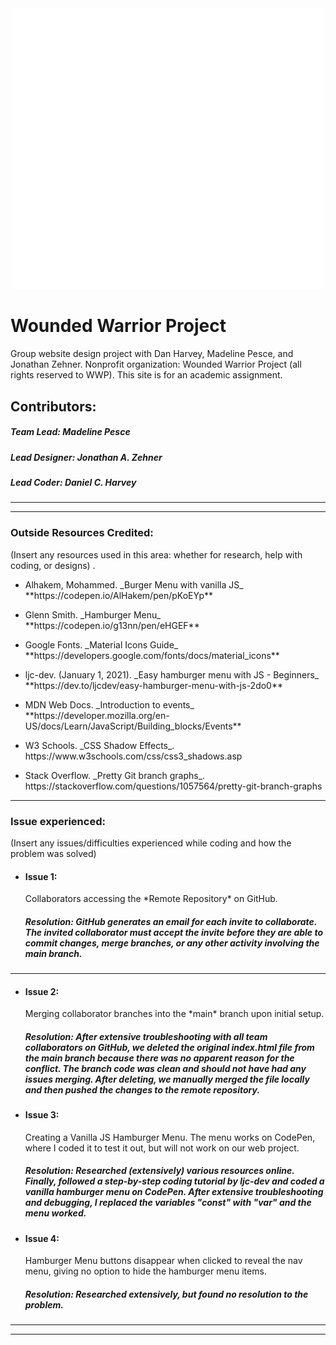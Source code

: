 <img src="images/wwp-vectorlogo.png" />

# Wounded Warrior Project

Group website design project with Dan Harvey, Madeline Pesce, and Jonathan Zehner. Nonprofit organization: Wounded Warrior Project (all rights reserved to WWP). This site is for an academic assignment.

## Contributors:

##### Team Lead: Madeline Pesce

##### Lead Designer: Jonathan A. Zehner

##### Lead Coder: Daniel C. Harvey

---

---

### Outside Resources Credited:

(Insert any resources used in this area: whether for research, help with coding, or designs) .

- <p>Alhakem, Mohammed. _Burger Menu with vanilla JS_  **https://codepen.io/AlHakem/pen/pKoEYp**

- <p>Glenn Smith. _Hamburger Menu_  **https://codepen.io/g13nn/pen/eHGEF**

- <p>Google Fonts. _Material Icons Guide_  **https://developers.google.com/fonts/docs/material_icons**

- <p>ljc-dev. (January 1, 2021). _Easy hamburger menu with JS - Beginners_  **https://dev.to/ljcdev/easy-hamburger-menu-with-js-2do0**

- <p>MDN Web Docs. _Introduction to events_  **https://developer.mozilla.org/en-US/docs/Learn/JavaScript/Building_blocks/Events**

- <p>W3 Schools. _CSS Shadow Effects_. https://www.w3schools.com/css/css3_shadows.asp

- <p>Stack Overflow. _Pretty Git branch graphs_. https://stackoverflow.com/questions/1057564/pretty-git-branch-graphs

---

### Issue experienced:

(Insert any issues/difficulties experienced while coding and how the problem was solved)

- #### Issue 1:

   <p> Collaborators accessing the *Remote Repository* on GitHub.

  ##### Resolution: GitHub generates an email for each invite to collaborate. The invited collaborator must accept the invite before they are able to commit changes, merge branches, or any other activity involving the main branch.

---

- #### Issue 2:

   <p> Merging collaborator branches into the *main* branch upon initial setup.

  ##### Resolution: After extensive troubleshooting with all team collaborators on GitHub, we deleted the original index.html file from the main branch because there was no apparent reason for the conflict. The branch code was clean and should not have had any issues merging. After deleting, we manually merged the file locally and then pushed the changes to the remote repository.

- #### Issue 3:

   <p> Creating a Vanilla JS Hamburger Menu. The menu works on CodePen, where I coded it to test it out, but will not work on our web project.

  ##### Resolution: Researched (extensively) various resources online. Finally, followed a step-by-step coding tutorial by ljc-dev and coded a vanilla hamburger menu on CodePen. After extensive troubleshooting and debugging, I replaced the variables "const" with "var" and the menu worked.

- #### Issue 4:

   <p> Hamburger Menu buttons disappear when clicked to reveal the nav menu, giving no option to hide the hamburger menu items.

  ##### Resolution: Researched extensively, but found no resolution to the problem.

---

---
